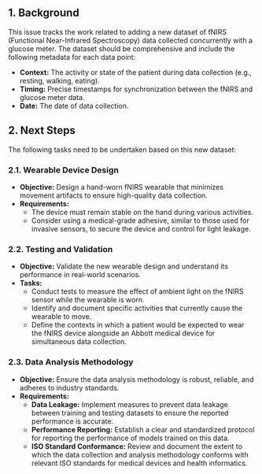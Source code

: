 ## 1. Background

This issue tracks the work related to adding a new dataset of fNIRS (Functional Near-Infrared Spectroscopy) data collected concurrently with a glucose meter. The dataset should be comprehensive and include the following metadata for each data point:

*   **Context:** The activity or state of the patient during data collection (e.g., resting, walking, eating).
*   **Timing:** Precise timestamps for synchronization between the fNIRS and glucose meter data.
*   **Date:** The date of data collection.

## 2. Next Steps

The following tasks need to be undertaken based on this new dataset:

### 2.1. Wearable Device Design

*   **Objective:** Design a hand-worn fNIRS wearable that minimizes movement artifacts to ensure high-quality data collection.
*   **Requirements:**
    *   The device must remain stable on the hand during various activities.
    *   Consider using a medical-grade adhesive, similar to those used for invasive sensors, to secure the device and control for light leakage.

### 2.2. Testing and Validation

*   **Objective:** Validate the new wearable design and understand its performance in real-world scenarios.
*   **Tasks:**
    *   Conduct tests to measure the effect of ambient light on the fNIRS sensor while the wearable is worn.
    *   Identify and document specific activities that currently cause the wearable to move.
    *   Define the contexts in which a patient would be expected to wear the fNIRS device alongside an Abbott medical device for simultaneous data collection.

### 2.3. Data Analysis Methodology

*   **Objective:** Ensure the data analysis methodology is robust, reliable, and adheres to industry standards.
*   **Requirements:**
    *   **Data Leakage:** Implement measures to prevent data leakage between training and testing datasets to ensure the reported performance is accurate.
    *   **Performance Reporting:** Establish a clear and standardized protocol for reporting the performance of models trained on this data.
    *   **ISO Standard Conformance:** Review and document the extent to which the data collection and analysis methodology conforms with relevant ISO standards for medical devices and health informatics.